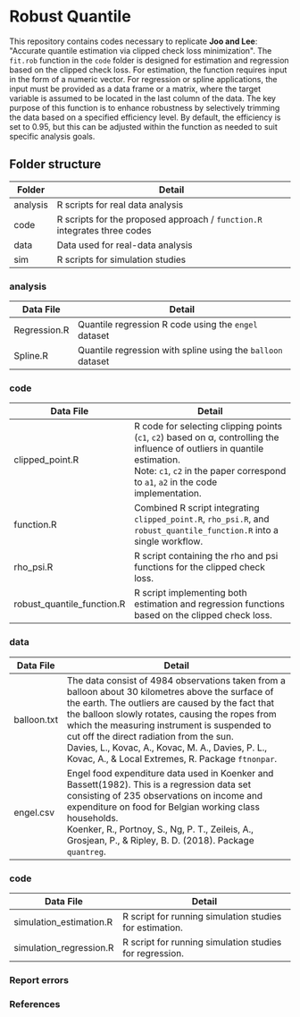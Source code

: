 # Robust Quantile

This repository contains codes necessary to replicate **Joo and Lee**: "Accurate quantile estimation via clipped check loss minimization". The `fit.rob` function in the `code` folder is designed for estimation and regression based on the clipped check loss. For estimation, the function requires input in the form of a numeric vector. For regression or spline applications, the input must be provided as a data frame or a matrix, where the target variable is assumed to be located in the last column of the data. The key purpose of this function is to enhance robustness by selectively trimming the data based on a specified efficiency level. By default, the efficiency is set to 0.95, but this can be adjusted within the function as needed to suit specific analysis goals.


## Folder structure

| Folder   | Detail                                                                 |
|----------|------------------------------------------------------------------------|
| analysis | R scripts for real data analysis                                       |
| code     | R scripts for the proposed approach / `function.R` integrates three codes |
| data     | Data used for real-data analysis                                       |
| sim      | R scripts for simulation studies                                       |


### analysis

| Data File     | Detail                                                                 |
|---------------|------------------------------------------------------------------------|
| Regression.R  | Quantile regression R code using the `engel` dataset                   |
| Spline.R      | Quantile regression with spline using the `balloon` dataset            |


### code

| Data File                   | Detail                                                                 |
|-----------------------------|------------------------------------------------------------------------|
| clipped_point.R             | R code for selecting clipping points (`c1`, `c2`) based on α, controlling the influence of outliers in quantile estimation.<br>Note: `c1`, `c2` in the paper correspond to `a1`, `a2` in the code implementation. |
| function.R                  | Combined R script integrating `clipped_point.R`, `rho_psi.R`, and `robust_quantile_function.R` into a single workflow. |
| rho_psi.R                   | R script containing the rho and psi functions for the clipped check loss. |
| robust_quantile_function.R  | R script implementing both estimation and regression functions based on the clipped check loss. |


### data

| Data File                   | Detail                                                                 |
|-----------------------------|------------------------------------------------------------------------|
| balloon.txt            | The data consist of 4984 observations taken from a balloon about 30 kilometres above the surface of the earth. The outliers are caused by the fact that the balloon slowly rotates, causing the ropes from which the measuring instrument is suspended to cut off the direct radiation from the sun.<br>Davies, L., Kovac, A., Kovac, M. A., Davies, P. L., Kovac, A., & Local Extremes, R. Package `ftnonpar`. |
| engel.csv                  | Engel food expenditure data used in Koenker and Bassett(1982). This is a regression data set consisting of 235 observations on income and expenditure on food for Belgian working class households.<br>Koenker, R., Portnoy, S., Ng, P. T., Zeileis, A., Grosjean, P., & Ripley, B. D. (2018). Package `quantreg`. |


### code

| Data File               | Detail                                                                |
|-------------------------|-----------------------------------------------------------------------|
| simulation_estimation.R | R script for running simulation studies for estimation.               |
| simulation_regression.R | R script for running simulation studies for regression.               |


### Report errors


### References

